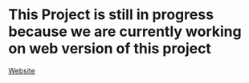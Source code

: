 <h1>This Project is still in progress because we are currently working on web version of this project</h1>
<p> <a href="https://github.com/Shaikh-Nabeel/eth-wallet-web">Website</a> </p>
